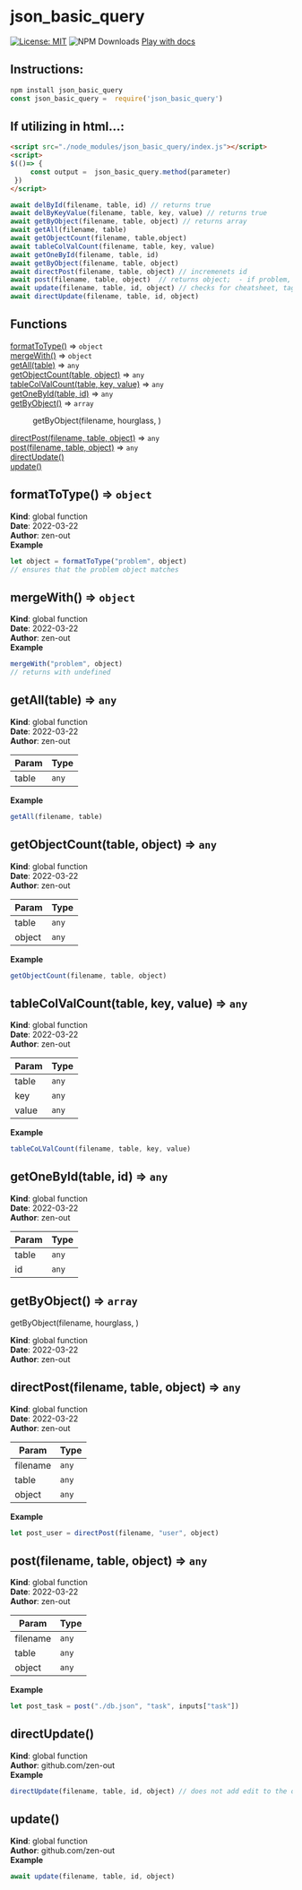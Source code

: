 # json_basic_query

[![License: MIT](https://img.shields.io/badge/License-MIT-yellow.svg)](https://opensource.org/licenses/MIT)
![NPM Downloads](https://img.shields.io/npm/dw/json_basic_query)
[Play with docs](https://zen-out.github.io/modules/json_basic_query.html)
## Instructions: 

```js
npm install json_basic_query
const json_basic_query =  require('json_basic_query')
```

## If utilizing in html...: 
```html
<script src="./node_modules/json_basic_query/index.js"></script>
<script> 
$(()=> { 
     const output =  json_basic_query.method(parameter)
 })
</script>
```
```js
await delById(filename, table, id) // returns true
await delByKeyValue(filename, table, key, value) // returns true 
await getByObject(filename, table, object) // returns array 
await getAll(filename, table)
await getObjectCount(filename, table,object)
await tableColValCount(filename, table, key, value)
await getOneById(filename, table, id)
await getByObject(filename, table, object)
await directPost(filename, table, object) // incremenets id
await post(filename, table, object)  // returns object;  - if problem, tagsnippet, device, cheatsheet or task, will also add to hourglass. 
await update(filename, table, id, object) // checks for cheatsheet, tag_snippet, problem, tag_snippet, appends [edit] 
await directUpdate(filename, table, id, object)
```

## Functions

<dl>
<dt><a href="#formatToType">formatToType()</a> ⇒ <code>object</code></dt>
<dd></dd>
<dt><a href="#mergeWith">mergeWith()</a> ⇒ <code>object</code></dt>
<dd></dd>
<dt><a href="#getAll">getAll(table)</a> ⇒ <code>any</code></dt>
<dd></dd>
<dt><a href="#getObjectCount">getObjectCount(table, object)</a> ⇒ <code>any</code></dt>
<dd></dd>
<dt><a href="#tableColValCount">tableColValCount(table, key, value)</a> ⇒ <code>any</code></dt>
<dd></dd>
<dt><a href="#getOneById">getOneById(table, id)</a> ⇒ <code>any</code></dt>
<dd></dd>
<dt><a href="#getByObject">getByObject()</a> ⇒ <code>array</code></dt>
<dd><p>getByObject(filename, hourglass, )</p>
</dd>
<dt><a href="#directPost">directPost(filename, table, object)</a> ⇒ <code>any</code></dt>
<dd></dd>
<dt><a href="#post">post(filename, table, object)</a> ⇒ <code>any</code></dt>
<dd></dd>
<dt><a href="#directUpdate">directUpdate()</a></dt>
<dd></dd>
<dt><a href="#update">update()</a></dt>
<dd></dd>
</dl>

<a name="formatToType"></a>

## formatToType() ⇒ <code>object</code>
**Kind**: global function  
**Date**: 2022-03-22  
**Author**: zen-out  
**Example**  
```js
let object = formatToType("problem", object)
// ensures that the problem object matches 
```
<a name="mergeWith"></a>

## mergeWith() ⇒ <code>object</code>
**Kind**: global function  
**Date**: 2022-03-22  
**Author**: zen-out  
**Example**  
```js
mergeWith("problem", object)
// returns with undefined
```
<a name="getAll"></a>

## getAll(table) ⇒ <code>any</code>
**Kind**: global function  
**Date**: 2022-03-22  
**Author**: zen-out  

| Param | Type             |
|-------|------------------|
| table | <code>any</code> |

**Example**  
```js
getAll(filename, table)
```
<a name="getObjectCount"></a>

## getObjectCount(table, object) ⇒ <code>any</code>
**Kind**: global function  
**Date**: 2022-03-22  
**Author**: zen-out  

| Param  | Type             |
|--------|------------------|
| table  | <code>any</code> |
| object | <code>any</code> |

**Example**  
```js
getObjectCount(filename, table, object)
```
<a name="tableColValCount"></a>

## tableColValCount(table, key, value) ⇒ <code>any</code>
**Kind**: global function  
**Date**: 2022-03-22  
**Author**: zen-out  

| Param | Type             |
|-------|------------------|
| table | <code>any</code> |
| key   | <code>any</code> |
| value | <code>any</code> |

**Example**  
```js
tableCoLValCount(filename, table, key, value)
```
<a name="getOneById"></a>

## getOneById(table, id) ⇒ <code>any</code>
**Kind**: global function  
**Date**: 2022-03-22  
**Author**: zen-out  

| Param | Type             |
|-------|------------------|
| table | <code>any</code> |
| id    | <code>any</code> |

<a name="getByObject"></a>

## getByObject() ⇒ <code>array</code>
getByObject(filename, hourglass, )

**Kind**: global function  
**Date**: 2022-03-22  
**Author**: zen-out  
<a name="directPost"></a>

## directPost(filename, table, object) ⇒ <code>any</code>
**Kind**: global function  
**Date**: 2022-03-22  
**Author**: zen-out  

| Param    | Type             |
|----------|------------------|
| filename | <code>any</code> |
| table    | <code>any</code> |
| object   | <code>any</code> |

**Example**  
```js
let post_user = directPost(filename, "user", object)
```
<a name="post"></a>

## post(filename, table, object) ⇒ <code>any</code>
**Kind**: global function  
**Date**: 2022-03-22  
**Author**: zen-out  

| Param    | Type             |
|----------|------------------|
| filename | <code>any</code> |
| table    | <code>any</code> |
| object   | <code>any</code> |

**Example**  
```js
let post_task = post("./db.json", "task", inputs["task"])
```
<a name="directUpdate"></a>

## directUpdate()
**Kind**: global function  
**Author**: github.com/zen-out  
**Example**  
```js
directUpdate(filename, table, id, object) // does not add edit to the object - clean update. 
```
<a name="update"></a>

## update()
**Kind**: global function  
**Author**: github.com/zen-out  
**Example**  
```js
await update(filename, table, id, object)
```
